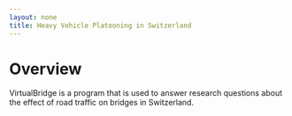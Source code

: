 ```yaml
---
layout: none
title: Heavy Vehicle Platooning in Switzerland
---
```


# Overview

VirtualBridge is a program that is used to answer research questions about the effect of road traffic on bridges in Switzerland.
